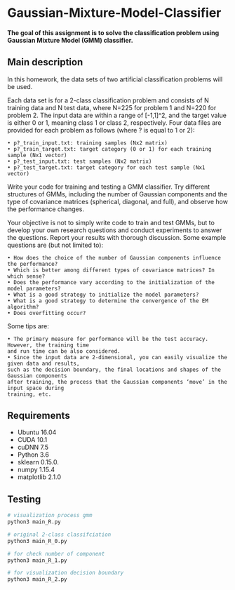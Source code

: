 # Gaussian-Mixture-Model-Classifier
#### The goal of this assignment is to solve the classification problem using Gaussian Mixture Model (GMM) classifier.

## Main description

In this homework, the data sets of two artificial classification problems will be used. 

Each data set is
for a 2-class classification problem and consists of N training data and N test data, where N=225 for
problem 1 and N=220 for problem 2. The input data are within a range of [-1,1]^2, and the target
value is either 0 or 1, meaning class 1 or class 2, respectively. Four data files are provided for each
problem as follows (where ? is equal to 1 or 2):

    • p?_train_input.txt: training samples (Nx2 matrix)
    • p?_train_target.txt: target category (0 or 1) for each training sample (Nx1 vector)
    • p?_test_input.txt: test samples (Nx2 matrix)
    • p?_test_target.txt: target category for each test sample (Nx1 vector)

Write your code for training and testing a GMM classifier. Try different structures of GMMs, 
including the number of Gaussian components and the type of covariance matrices (spherical,
diagonal, and full), and observe how the performance changes.

Your objective is not to simply write code to train and test GMMs, but to develop your own research
questions and conduct experiments to answer the questions. Report your results with thorough
discussion. Some example questions are (but not limited to):

    • How does the choice of the number of Gaussian components influence the performance?
    • Which is better among different types of covariance matrices? In which sense?
    • Does the performance vary according to the initialization of the model parameters?
    • What is a good strategy to initialize the model parameters?
    • What is a good strategy to determine the convergence of the EM algorithm?
    • Does overfitting occur?

Some tips are:

    • The primary measure for performance will be the test accuracy. However, the training time
    and run time can be also considered.
    • Since the input data are 2-dimensional, you can easily visualize the given data and results,
    such as the decision boundary, the final locations and shapes of the Gaussian components
    after training, the process that the Gaussian components ‘move’ in the input space during
    training, etc.

## Requirements

- Ubuntu 16.04
- CUDA 10.1
- cuDNN 7.5
- Python 3.6
- sklearn 0.15.0.
- numpy 1.15.4
- matplotlib 2.1.0

## Testing

```bash
# visualization process gmm
python3 main_R.py

# original 2-class classifciation
python3 main_R_0.py

# for check number of component
python3 main_R_1.py

# for visualization decision boundary
python3 main_R_2.py